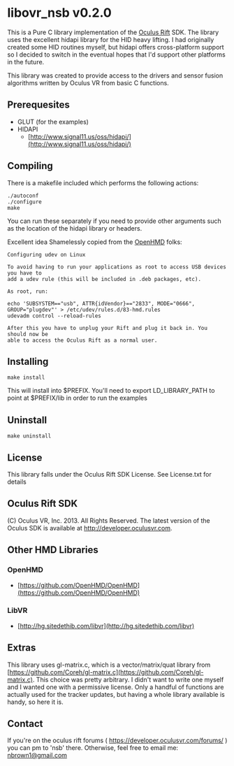 libovr_nsb v0.2.0
=================

This is a Pure C library implementation of the [Oculus Rift](http://oculusvr.com) SDK.  The library uses 
the excellent hidapi library for the HID heavy lifting.  I had originally created 
some HID routines myself, but hidapi offers cross-platform support so I decided 
to switch in the eventual hopes that I'd support other platforms in the future.

This library was created to provide access to the drivers and sensor fusion algorithms written by 
Oculus VR from basic C functions.

Prerequesites
--------------
+ GLUT (for the examples)
+ HIDAPI
    - [http://www.signal11.us/oss/hidapi/](http://www.signal11.us/oss/hidapi/)


Compiling
---------
There is a makefile included which performs the following actions:

    ./autoconf
    ./configure
    make

You can run these separately if you need to provide other arguments such as the location of the hidapi library or headers.

Excellent idea Shamelessly copied from the [OpenHMD](https://github.com/OpenHMD/OpenHMD) folks:

    Configuring udev on Linux

    To avoid having to run your applications as root to access USB devices you have to 
    add a udev rule (this will be included in .deb packages, etc).

    As root, run:

    echo 'SUBSYSTEM=="usb", ATTR{idVendor}=="2833", MODE="0666", GROUP="plugdev"' > /etc/udev/rules.d/83-hmd.rules
    udevadm control --reload-rules

    After this you have to unplug your Rift and plug it back in. You should now be 
    able to access the Oculus Rift as a normal user.


Installing
----------

    make install

This will install into $PREFIX.  You'll need to export LD_LIBRARY_PATH to point at $PREFIX/lib in order to run the examples

Uninstall
----------

    make uninstall


License
-------
This library falls under the Oculus Rift SDK License.  See License.txt for details

Oculus Rift SDK
----------
(C) Oculus VR, Inc. 2013. All Rights Reserved.
The latest version of the Oculus SDK is available at http://developer.oculusvr.com.


Other HMD Libraries
-------------------

### OpenHMD ###
 + [https://github.com/OpenHMD/OpenHMD](https://github.com/OpenHMD/OpenHMD)

### LibVR ###
 + [http://hg.sitedethib.com/libvr](http://hg.sitedethib.com/libvr)


Extras
-------
This library uses gl-matrix.c, which is a vector/matrix/quat library from 
[https://github.com/Coreh/gl-matrix.c](https://github.com/Coreh/gl-matrix.c). This choice was pretty arbitrary.
I didn't want to write one myself and I wanted one with a permissive 
license.  Only a handful of functions are actually used for the tracker 
updates, but having a whole library available is handy, so here it is.

Contact
--------
If you're on the oculus rift forums ( https://developer.oculusvr.com/forums/ )
you can pm to 'nsb' there.  Otherwise, feel free to email me: nbrown1@gmail.com
